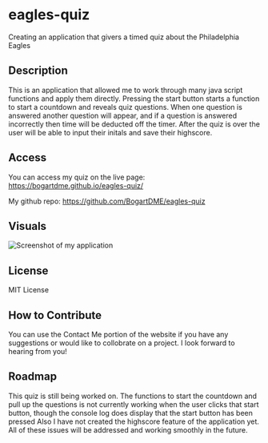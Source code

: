 # eagles-quiz
Creating an application that givers a timed quiz about the Philadelphia Eagles

## Description

 This is an application that allowed me to work through many java script functions and apply them directly. Pressing the start button starts a function to start a countdown and reveals quiz questions. When one question is answered another question will appear, and if a question is answered incorrectly then time will be deducted off the timer. After the quiz is over the user will be able to input their initals and save their highscore.

## Access 

You can access my quiz on the live page: https://bogartdme.github.io/eagles-quiz/

My github repo: https://github.com/BogartDME/eagles-quiz


## Visuals

![Screenshot of my application](/projects/eagles-quiz/assets/images/Screen%20Shot%202022-11-06%20at%208.25.37%20PM.png)


## License

MIT License


## How to Contribute

You can use the Contact Me portion of the website if you have any suggestions or would like to collobrate on a project. I look forward to hearing from you!

## Roadmap

This quiz is still being worked on. The functions to start the countdown and pull up the questions is not currently working when the user clicks that start button, though the console log does display that the start button has been pressed Also I have not created the highscore feature of the application yet. All of these issues will be addressed and working smoothly in the future.  

